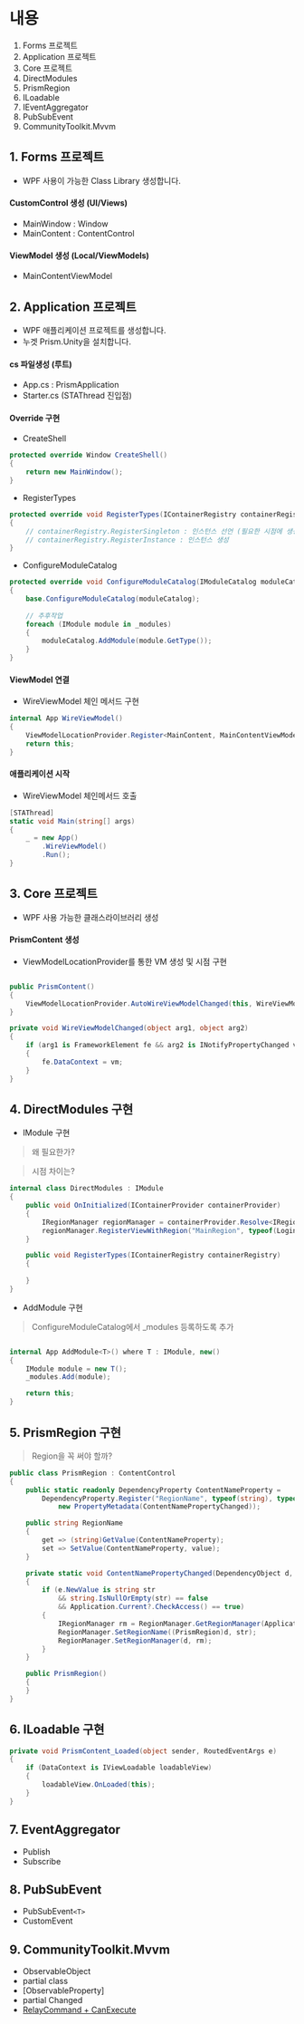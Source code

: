 # 내용

1. Forms 프로젝트
2. Application 프로젝트
3. Core 프로젝트
4. DirectModules
5. PrismRegion 
6. ILoadable 
7. IEventAggregator
8. PubSubEvent<T>
9. CommunityToolkit.Mvvm

## 1. Forms 프로젝트

- WPF 사용이 가능한 Class Library 생성합니다.

#### CustomControl 생성 (UI/Views)
- MainWindow : Window
- MainContent : ContentControl

#### ViewModel 생성 (Local/ViewModels)
- MainContentViewModel

## 2. Application 프로젝트

- WPF 애플리케이션 프로젝트를 생성합니다.
- 누겟 Prism.Unity을 설치합니다.

#### cs 파일생성 (루트)
- App.cs : PrismApplication
- Starter.cs (STAThread 진입점)

#### Override 구현
- CreateShell

```csharp
protected override Window CreateShell()
{
    return new MainWindow();
}
```

- RegisterTypes

```csharp
protected override void RegisterTypes(IContainerRegistry containerRegistry)
{
    // containerRegistry.RegisterSingleton : 인스턴스 선언 (필요한 시점에 생성됨)
    // containerRegistry.RegisterInstance : 인스턴스 생성
}
```

- ConfigureModuleCatalog

```csharp
protected override void ConfigureModuleCatalog(IModuleCatalog moduleCatalog)
{
    base.ConfigureModuleCatalog(moduleCatalog);
    
    // 추후작업
    foreach (IModule module in _modules)
    {
        moduleCatalog.AddModule(module.GetType());
    }
}
```

#### ViewModel 연결

- WireViewModel 체인 메서드 구현

```csharp
internal App WireViewModel()
{
    ViewModelLocationProvider.Register<MainContent, MainContentViewModel>();
    return this;
}
```

#### 애플리케이션 시작
- WireViewModel 체인메서드 호출
```csharp
[STAThread]
static void Main(string[] args)
{
    _ = new App()
        .WireViewModel()
        .Run();
}
```

## 3. Core 프로젝트

- WPF 사용 가능한 클래스라이브러리 생성

#### PrismContent 생성
- ViewModelLocationProvider를 통한 VM 생성 및 시점 구현


```csharp

public PrismContent()
{
    ViewModelLocationProvider.AutoWireViewModelChanged(this, WireViewModelChanged);
}

private void WireViewModelChanged(object arg1, object arg2)
{
    if (arg1 is FrameworkElement fe && arg2 is INotifyPropertyChanged vm)
    {
        fe.DataContext = vm;
    }
}
```

## 4. DirectModules 구현

- IModule 구현

> 왜 필요한가?

> 시점 차이는?

```csharp
internal class DirectModules : IModule
{
    public void OnInitialized(IContainerProvider containerProvider)
    {
        IRegionManager regionManager = containerProvider.Resolve<IRegionManager>();
        regionManager.RegisterViewWithRegion("MainRegion", typeof(LoginContent));
    }

    public void RegisterTypes(IContainerRegistry containerRegistry)
    {
            
    }
}
```

- AddModule 구현

> ConfigureModuleCatalog에서 _modules 등록하도록 추가

```csharp

internal App AddModule<T>() where T : IModule, new()
{
    IModule module = new T();
    _modules.Add(module);

    return this;
}
```

## 5. PrismRegion 구현

> Region을 꼭 써야 할까?
 
```csharp
public class PrismRegion : ContentControl
{
    public static readonly DependencyProperty ContentNameProperty = 
        DependencyProperty.Register("RegionName", typeof(string), typeof(PrismRegion), 
            new PropertyMetadata(ContentNamePropertyChanged));

    public string RegionName
    {
        get => (string)GetValue(ContentNameProperty);
        set => SetValue(ContentNameProperty, value);
    }

    private static void ContentNamePropertyChanged(DependencyObject d, DependencyPropertyChangedEventArgs e)
    {
        if (e.NewValue is string str
            && string.IsNullOrEmpty(str) == false
            && Application.Current?.CheckAccess() == true)
        {
            IRegionManager rm = RegionManager.GetRegionManager(Application.Current.MainWindow);
            RegionManager.SetRegionName((PrismRegion)d, str);
            RegionManager.SetRegionManager(d, rm);
        }
    }

    public PrismRegion()
    {
    }
}
```

## 6. ILoadable 구현

```csharp
private void PrismContent_Loaded(object sender, RoutedEventArgs e)
{
    if (DataContext is IViewLoadable loadableView)
    { 
        loadableView.OnLoaded(this);
    }
}
```

## 7. EventAggregator

- Publish
- Subscribe
    
## 8. PubSubEvent<T>

- PubSubEvent`<T>`
- CustomEvent
    
## 9. CommunityToolkit.Mvvm
- ObservableObject
- partial class
- [ObservableProperty]
- partial Changed
- [RelayCommand + CanExecute](https://forum.dotnetdev.kr/t/relaycommand-canexecute/5215/7?u=jamesnet)
